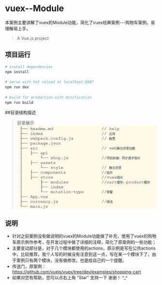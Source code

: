 # vuex--Module
本案例主要讲解了vuex的Module功能，简化了vuex经典案例---购物车案例，易理解易上手。

> A Vue.js project

## 项目运行

``` bash
# install dependencies
npm install

# serve with hot reload at localhost:8087
npm run dev

# build for production with minification
npm run build
```

##目录结构描述

> 目录展示
![](https://github.com/seven77Zhou/vuex-Module-shopCart-forBeginner/blob/master/list.jpg) 	

## 说明

* 针对之前案例没有做说明的vuex的Module功能做了补充，使用了vuex的购物车原示例作参考，在开发过程中做了详细的注释，简化了原案例的一些功能；
* 主要变动部分是，对于几个模块都使用的actions，原示例是写在公共actions中，比较推荐，我个人写的时候没有注意到这一点，写在某一个模块下了，由于案例只有两个模块，没有做修改，也是给自己的一个提醒。
* 传送门，原案例：https://github.com/vuejs/vuex/tree/dev/examples/shopping-cart
* 如果对您有帮助，您可以点右上角 "Star" 支持一下 谢谢！ ^_^

